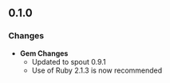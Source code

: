 ## 0.1.0

### Changes
- **Gem Changes**
  - Updated to spout 0.9.1
  - Use of Ruby 2.1.3 is now recommended
